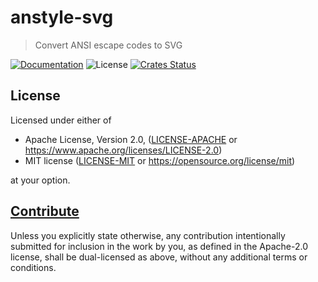 # anstyle-svg

> Convert ANSI escape codes to SVG

[![Documentation](https://img.shields.io/badge/docs-master-blue.svg)][Documentation]
![License](https://img.shields.io/crates/l/anstyle-svg.svg)
[![Crates Status](https://img.shields.io/crates/v/anstyle-svg.svg)](https://crates.io/crates/anstyle-svg)

## License

Licensed under either of

* Apache License, Version 2.0, ([LICENSE-APACHE](LICENSE-APACHE) or <https://www.apache.org/licenses/LICENSE-2.0>)
* MIT license ([LICENSE-MIT](LICENSE-MIT) or <https://opensource.org/license/mit>)

at your option.

## [Contribute](../../CONTRIBUTING.md)

Unless you explicitly state otherwise, any contribution intentionally
submitted for inclusion in the work by you, as defined in the Apache-2.0
license, shall be dual-licensed as above, without any additional terms or
conditions.

[Crates.io]: https://crates.io/crates/anstyle-svg
[Documentation]: https://docs.rs/anstyle-svg
